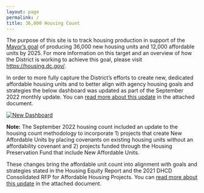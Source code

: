 ```yaml
---
layout: page
permalink: /
title: 36,000 Housing Count
---
```

The purpose of this site is to track housing production in support of the <a href="https://planning.dc.gov/sites/default/files/dc/sites/op/page_content/attachments/2019-036%20Housing%20Initiative%20%285.9%29.pdf"> Mayor’s goal</a> of producing 36,000 new housing units and 12,000 affordable units by 2025.  For more information on this target and an overview of how the District is working to achieve this goal, please visit 
<a href=" https://housing.dc.gov/"> https://housing.dc.gov/</a>. 

In order to more fully capture the District’s efforts to create new, dedicated affordable housing units and to better align with agency housing goals and strategies the below dashboard was updated as part of the September 2022 monthly update. You can <a href="https://open.dc.gov/36000by2025/new_36k_12k_dashboard_interested_parties_memo_clean.pdf">read more about this update</a> in the attached document.   

<div class='tableauPlaceholder' id='viz1662475092720' style='position: relative'><noscript><a href='#'><img alt='New Dashboard ' src='https:&#47;&#47;public.tableau.com&#47;static&#47;images&#47;36&#47;36KCountdown-newdashboard&#47;NewDashboard&#47;1_rss.png' style='border: none' /></a></noscript><object class='tableauViz'  style='display:none;'><param name='host_url' value='https%3A%2F%2Fpublic.tableau.com%2F' /> <param name='embed_code_version' value='3' /> <param name='site_root' value='' /><param name='name' value='36KCountdown-newdashboard&#47;NewDashboard' /><param name='tabs' value='no' /><param name='toolbar' value='yes' /><param name='static_image' value='https:&#47;&#47;public.tableau.com&#47;static&#47;images&#47;36&#47;36KCountdown-newdashboard&#47;NewDashboard&#47;1.png' /> <param name='animate_transition' value='yes' /><param name='display_static_image' value='yes' /><param name='display_spinner' value='yes' /><param name='display_overlay' value='yes' /><param name='display_count' value='yes' /><param name='language' value='en-US' /><param name='filter' value='publish=yes' /></object></div>                


<b>Note:</b> The September 2022 housing count included an update to the housing count methodology to incorporate 1) projects that create New Affordable Units by placing covenants on existing housing units without an affordability covenant and 2) projects funded through the Housing Preservation Fund that include New Affordable Units.

These changes bring the affordable unit count into alignment with goals and strategies stated in the Housing Equity Report and the 2021 DHCD Consolidated RFP for Affordable Housing Projects. You can <a href="https://open.dc.gov/36000by2025/new_36k_12k_dashboard_interested_parties_memo_clean.pdf">read more about this update</a> in the attached document.

<script type='text/javascript'>                    var divElement = document.getElementById('viz1662475092720');                    var vizElement = divElement.getElementsByTagName('object')[0];                    if ( divElement.offsetWidth > 800 ) { vizElement.style.width='1000px';vizElement.style.height='6527px';} else if ( divElement.offsetWidth > 500 ) { vizElement.style.width='1000px';vizElement.style.height='6527px';} else { vizElement.style.width='100%';vizElement.style.height='4927px';}                     var scriptElement = document.createElement('script');                    scriptElement.src = 'https://public.tableau.com/javascripts/api/viz_v1.js';                    vizElement.parentNode.insertBefore(scriptElement, vizElement);                </script>
